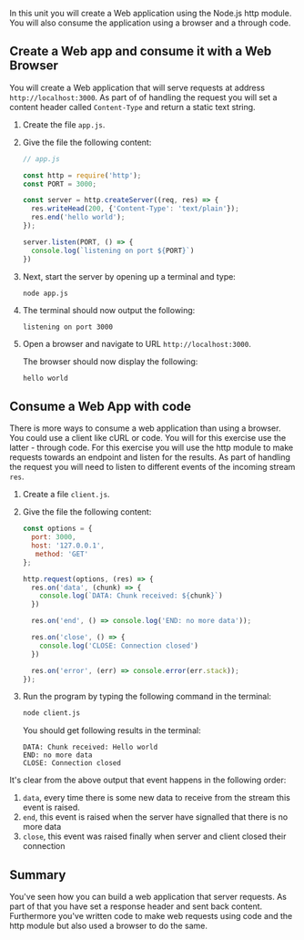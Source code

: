 In this unit you will create a Web application using the Node.js http module. You will also consume the application using a browser and a through code.

## Create a Web app and consume it with a Web Browser

You will create a Web application that will serve requests at address `http://localhost:3000`. As part of of handling the request you will set a content header called `Content-Type` and return a static text string.

1. Create the file `app.js`.
1. Give the file the following content:

   ```javascript
   // app.js

   const http = require('http');
   const PORT = 3000;

   const server = http.createServer((req, res) => {
     res.writeHead(200, {'Content-Type': 'text/plain'});
     res.end('hello world');
   });

   server.listen(PORT, () => {
     console.log(`listening on port ${PORT}`)
   })
   ```

1. Next, start the server by opening up a terminal and type: 

    ```bash
    node app.js
    ```

1. The terminal should now output the following:

    ```output
    listening on port 3000
    ```

1. Open a browser and navigate to URL `http://localhost:3000`.

   The browser should now display the following:

   ```output
   hello world
   ```

## Consume a Web App with code

There is more ways to consume a web application than using a browser. You could use a client like cURL or code. You will for this exercise use the latter - through code. For this exercise you will use the http module to make requests towards an endpoint and listen for the results. As part of handling the request you will need to listen to different events of the incoming stream `res`.

1. Create a file `client.js`.
1. Give the file the following content:

   ```javascript
   const options = {
     port: 3000,
     host: '127.0.0.1',
      method: 'GET'
   };

   http.request(options, (res) => {
     res.on('data', (chunk) => {
       console.log(`DATA: Chunk received: ${chunk}`)
     })

     res.on('end', () => console.log('END: no more data'));

     res.on('close', () => {
       console.log('CLOSE: Connection closed')
     })

     res.on('error', (err) => console.error(err.stack));
   });
   ```

1. Run the program by typing the following command in the terminal:

   ```bash
   node client.js
   ```

   You should get following results in the terminal:

   ```output
   DATA: Chunk received: Hello world
   END: no more data
   CLOSE: Connection closed
   ```

It's clear from the above output that event happens in the following order:

1. `data`, every time there is some new data to receive from the stream this event is raised.
1. `end`, this event is raised when the server have signalled that there is no more data
1. `close`, this event was raised finally when server and client closed their connection

## Summary

You've seen how you can build a web application that server requests. As part of that you have set a response header and sent back content. Furthermore you've written code to make web requests using code and the http module but also used a browser to do the same.
